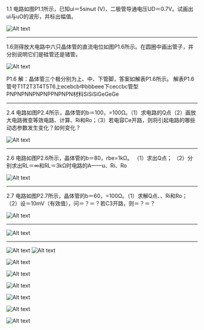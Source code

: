 1.1 电路如图P1.1所示，已知ui＝5sin&#969;t (V)，二极管导通电压UD＝0.7V。试画出ui与uO的波形，并标出幅值。

![Alt text](QQ%E5%9B%BE%E7%89%8720240106194157.png)

---

1.6测得放大电路中六只晶体管的直流电位如图P1.6所示。在圆圈中画出管子，并分别说明它们是硅管还是锗管。

![Alt text](QQ%E5%9B%BE%E7%89%8720240106194348.jpg)

P1.6     解：晶体管三个极分别为上、中、下管脚，答案如解表P1.6所示。 解表P1.6
管号T1T2T3T4T5T6上ecebcb中bbbeee下ceccbc管型PNPNPNNPNPNPPNPNPN材料SiSiSiGeGeGe

---

2.4 电路如图P2.4所示，晶体管的b＝100，=100&#937;。（1）求电路的Q点（2）画放大电路微变等效电路、计算、Ri和Ro；（3）若电容Ce开路，则将引起电路的哪些动态参数发生变化？如何变化？  


![Alt text](QQ%E5%9B%BE%E7%89%8720240106195048.jpg)

---

 2.6 电路如图P2.6所示，晶体管的b＝80，rbe=1k&#937;。    （1）求出Q点；    （2）分别求出RL＝&#8734;和RL＝3k&#937;时电路的A——u、Ri、Ro

 ![Alt text](QQ%E5%9B%BE%E7%89%8720240106195146.jpg)

 ---

 2.7 电路如图P2.7所示，晶体管的b＝60，=100&#937;。（1）求解Q点、、Ri和Ro；   （2）设＝10mV（有效值），问＝？＝？若C3开路，则＝？＝？ 


 ![Alt text](QQ%E5%9B%BE%E7%89%8720240106195256.jpg)






---
![Alt text](image-13.png)

---


![Alt text](image-5.png)
![Alt text](image-6.png)

![Alt text](image-7.png)

![Alt text](image-8.png)

![Alt text](image-9.png)

![Alt text](image-10.png)

![Alt text](image-11.png)

![Alt text](image-12.png)